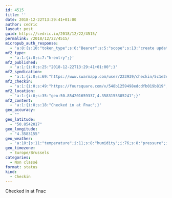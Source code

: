 ```yaml
---
id: 4515
title: ''
date: 2018-12-22T13:29:41+01:00
author: cedric
layout: post
guid: https://cedric.io/2018/12/22/4515/
permalink: /2018/12/22/4515/
micropub_auth_response:
  - 'a:8:{s:10:"token_type";s:6:"Bearer";s:5:"scope";s:13:"create update";s:2:"me";s:18:"https://cedric.io/";s:9:"issued_by";s:45:"https://cedric.io/wp-json/indieauth/1.0/token";s:9:"client_id";s:27:"https://ownyourswarm.p3k.io";s:9:"issued_at";i:1542614471;s:4:"user";i:1;s:13:"last_accessed";i:1545481798;}'
mf2_type:
  - 'a:1:{i:0;s:7:"h-entry";}'
mf2_published:
  - 'a:1:{i:0;s:25:"2018-12-22T13:29:41+01:00";}'
mf2_syndication:
  - 'a:1:{i:0;s:69:"https://www.swarmapp.com/user/223939/checkin/5c1e2e3531fd14002cb23b57";}'
mf2_checkin:
  - 'a:1:{i:0;s:49:"https://foursquare.com/v/548b1259498edcdfb019b819";}'
mf2_location:
  - 'a:1:{i:0;s:35:"geo:50.854201659337,4.3583155305241";}'
mf2_content:
  - 'a:1:{i:0;s:18:"Checked in at Fnac";}'
geo_accuracy:
  - ""
geo_latitude:
  - "50.8542017"
geo_longitude:
  - "4.3583155"
geo_weather:
  - 'a:10:{s:11:"temperature";i:11;s:8:"humidity";i:76;s:8:"pressure";i:1016;s:10:"cloudiness";i:40;s:4:"wind";a:2:{s:5:"speed";d:7.7;s:6:"degree";i:270;}s:7:"summary";s:16:"scattered clouds";s:4:"icon";s:15:"wi-cloudy-gusts";s:10:"visibility";i:10000;s:7:"sunrise";s:25:"2018-12-22T08:42:54+01:00";s:6:"sunset";s:25:"2018-12-22T16:39:18+01:00";}'
geo_timezone:
  - Europe/Brussels
categories:
  - Non classé
format: status
kind:
  - Checkin
---
```

Checked in at Fnac